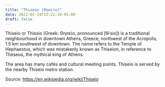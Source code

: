```yaml
---
title: "Thiseio [Θησείο]"
date: 2022-02-24T15:22:10-05:00
draft: false
---
```


Thiseio or Thissio (Greek: Θησείο, pronounced [θiˈsio]) is a
traditional neighbourhood in downtown Athens, Greece, northwest of the
Acropolis, 1.5 km southwest of downtown. The name refers to the Temple
of Hephaestus, which was mistakenly known as Thiseion, in reference to
Theseus, the mythical king of Athens.

The area has many cafés and cultural meeting points. Thiseio
is served by the nearby Thiseio metro station.

Source: https://en.wikipedia.org/wiki/Thiseio